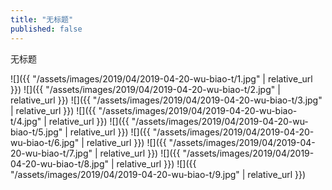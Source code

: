 ```yaml
---
title: "无标题"
published: false
---
```

无标题



![]({{ "/assets/images/2019/04/2019-04-20-wu-biao-t/1.jpg" | relative_url }})
![]({{ "/assets/images/2019/04/2019-04-20-wu-biao-t/2.jpg" | relative_url }})
![]({{ "/assets/images/2019/04/2019-04-20-wu-biao-t/3.jpg" | relative_url }})
![]({{ "/assets/images/2019/04/2019-04-20-wu-biao-t/4.jpg" | relative_url }})
![]({{ "/assets/images/2019/04/2019-04-20-wu-biao-t/5.jpg" | relative_url }})
![]({{ "/assets/images/2019/04/2019-04-20-wu-biao-t/6.jpg" | relative_url }})
![]({{ "/assets/images/2019/04/2019-04-20-wu-biao-t/7.jpg" | relative_url }})
![]({{ "/assets/images/2019/04/2019-04-20-wu-biao-t/8.jpg" | relative_url }})
![]({{ "/assets/images/2019/04/2019-04-20-wu-biao-t/9.jpg" | relative_url }})
